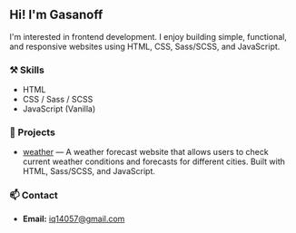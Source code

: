 ## Hi! I'm Gasanoff

I'm interested in frontend development. I enjoy building simple, functional, and responsive websites using HTML, CSS, Sass/SCSS, and JavaScript.

### ⚒️ Skills
- HTML  
- CSS / Sass / SCSS  
- JavaScript (Vanilla)

### 🚀 Projects
- [weather](https://weather-site-01.netlify.app/) — A weather forecast website that allows users to check current weather conditions and forecasts for different cities. Built with HTML, Sass/SCSS, and JavaScript.

### 📫 Contact
- **Email:** iq14057@gmail.com
